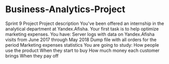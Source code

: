 # Business-Analytics-Project
Sprint 9 Project
Project description
You've been offered an internship in the analytical department at Yandex.Afisha. Your first task is to help optimize marketing expenses. 
You have:
Server logs with data on Yandex.Afisha visits from June 2017 through May 2018
Dump file with all orders for the period
Marketing expenses statistics
You are going to study: 
How people use the product
When they start to buy
How much money each customer brings
When they pay off
